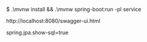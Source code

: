 $ .\mvnw install && .\mvnw spring-boot:run -pl service

http://localhost:8080/swagger-ui.html

spring.jpa.show-sql=true 